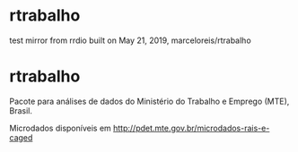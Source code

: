 # rtrabalho
test mirror from rrdio  built on May 21, 2019, marceloreis/rtrabalho

# rtrabalho

Pacote para análises de dados do Ministério do Trabalho e Emprego (MTE), Brasil.

Microdados disponíveis em http://pdet.mte.gov.br/microdados-rais-e-caged